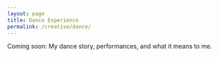 ```yaml
---
layout: page
title: Dance Experience
permalink: /creative/dance/
---
```


Coming soon: My dance story, performances, and what it means to me.
